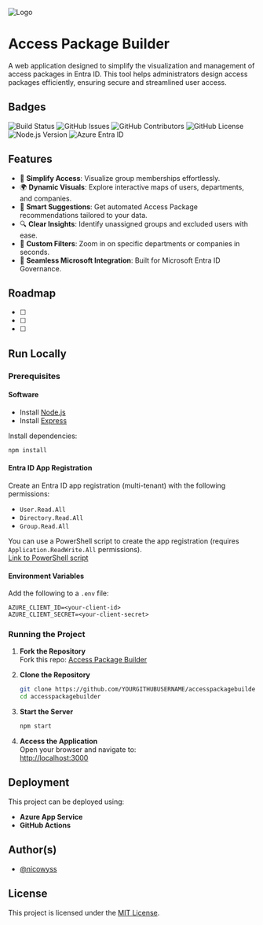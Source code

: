 ![Logo](https://accesspackagebuilder.dev/images/apb-logo-github.png)

# Access Package Builder  

A web application designed to simplify the visualization and management of access packages in Entra ID. This tool helps administrators design access packages efficiently, ensuring secure and streamlined user access.  

## Badges  

![Build Status](https://img.shields.io/github/actions/workflow/status/nicowyss/accesspackagebuilder/deploy.yml?label=Build)
![GitHub Issues](https://img.shields.io/github/issues/nicowyss/accesspackagebuilder)
![GitHub Contributors](https://img.shields.io/github/contributors/nicowyss/accesspackagebuilder)
![GitHub License](https://img.shields.io/github/license/nicowyss/accesspackagebuilder)
![Node.js Version](https://img.shields.io/badge/Node.js-20-green)
![Azure Entra ID](https://img.shields.io/badge/Entra%20ID-Supported-purple)

## Features  

- 🚀 **Simplify Access**: Visualize group memberships effortlessly.
- 🌍 **Dynamic Visuals**: Explore interactive maps of users, departments, and companies.
- 🤖 **Smart Suggestions**: Get automated Access Package recommendations tailored to your data.
- 🔍 **Clear Insights**: Identify unassigned groups and excluded users with ease.
- 🎯 **Custom Filters**: Zoom in on specific departments or companies in seconds.
- 🔗 **Seamless Microsoft Integration**: Built for Microsoft Entra ID Governance.  

## Roadmap  

- [ ] 
- [ ] 
- [ ] 

## Run Locally  

### Prerequisites  

#### Software  
- Install [Node.js](https://nodejs.org/)  
- Install [Express](https://expressjs.com/)  

Install dependencies:  
```bash
npm install
```

#### Entra ID App Registration  
Create an Entra ID app registration (multi-tenant) with the following permissions:  
- `User.Read.All`  
- `Directory.Read.All`  
- `Group.Read.All`  

You can use a PowerShell script to create the app registration (requires `Application.ReadWrite.All` permissions).  
[Link to PowerShell script](#)  

#### Environment Variables  
Add the following to a `.env` file:  
```env
AZURE_CLIENT_ID=<your-client-id>
AZURE_CLIENT_SECRET=<your-client-secret>
```

### Running the Project  

1. **Fork the Repository**  
   Fork this repo: [Access Package Builder](https://github.com/nicowyss/accesspackagebuilder.git)  

2. **Clone the Repository**  
   ```bash
   git clone https://github.com/YOURGITHUBUSERNAME/accesspackagebuilder.git
   cd accesspackagebuilder
   ```

3. **Start the Server**  
   ```bash
   npm start
   ```

4. **Access the Application**  
   Open your browser and navigate to:  
   [http://localhost:3000](http://localhost:3000)  

## Deployment  

This project can be deployed using:  
- **Azure App Service**  
- **GitHub Actions**  

## Author(s)  

- [@nicowyss](https://github.com/nicowyss)  

## License  

This project is licensed under the [MIT License](LICENSE).  